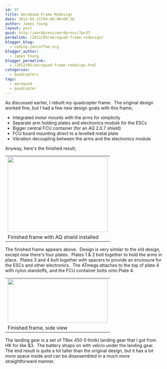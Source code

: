 ```yaml
---
id: 37
title: AeroQuad Frame Redesign
date: 2012-05-21T04:40:00+09:30
author: James Young
layout: post
guid: http://wordpress/wordpress/?p=37
permalink: /2012/05/aeroquad-frame-redesign/
blogger_blog:
  - coding.zencoffee.org
blogger_author:
  - James Young
blogger_permalink:
  - /2012/05/aeroquad-frame-redesign.html
categories:
  - Quadcopters
tags:
  - aeroquad
  - quadcopter
---
```

As discussed earlier, I rebuilt my quadcopter frame.  The original design worked fine, but I had a few new design goals with this frame;

  * Integrated motor mounts with the arms for simplicity
  * Separate arm holding plates and electronics module for the ESCs
  * Bigger central FCU container (for an AQ 2.0.7 shield)
  * FCU board mounting direct to a levelled metal plate
  * Vibration decoupling between the arms and the electronics module

Anyway, here's the finished result;

<table align="center" cellpadding="0" cellspacing="0">
  <tr>
    <td>
      <a href="https://i2.wp.com/4.bp.blogspot.com/--88ECZOFAvI/T7mjDbeVyAI/AAAAAAAAACE/fljWedBUoPA/s1600/IMG_0842.JPG" imageanchor="1"><img border="0" height="242" src="https://i0.wp.com/4.bp.blogspot.com/--88ECZOFAvI/T7mjDbeVyAI/AAAAAAAAACE/fljWedBUoPA/s320/IMG_0842.JPG?resize=320%2C242" width="320"  data-recalc-dims="1" /></a>
    </td>
  </tr>
  
  <tr>
    <td>
      Finished frame with AQ shield installed
    </td>
  </tr>
</table>

The finished frame appears above.  Design is very similar to the old design, except now there's four plates.  Plates 1 & 2 bolt together to hold the arms in place.  Plates 3 and 4 bolt together with spacers to provide an enclosure for the ESCs and other electronics.  The ATmega attaches to the top of plate 4 with nylon standoffs, and the FCU container bolts onto Plate 4.

<table align="center" cellpadding="0" cellspacing="0">
  <tr>
    <td>
      <a href="https://i0.wp.com/1.bp.blogspot.com/-oS7cRtkonnU/T7mjFSBJZ6I/AAAAAAAAACM/8aWISyzIQzA/s1600/IMG_0843.JPG" imageanchor="1"><img border="0" height="141" src="https://i1.wp.com/1.bp.blogspot.com/-oS7cRtkonnU/T7mjFSBJZ6I/AAAAAAAAACM/8aWISyzIQzA/s320/IMG_0843.JPG?resize=320%2C141" width="320"  data-recalc-dims="1" /></a>
    </td>
  </tr>
  
  <tr>
    <td>
      Finished frame, side view
    </td>
  </tr>
</table>

The landing gear is a set of TRex 450 (I think) landing gear that I got from HK for like $3.  The battery straps on with velcro under the landing gear.  The end result is quite a lot taller than the original design, but it has a lot more space inside and can be disassembled in a much more straightforward manner.
